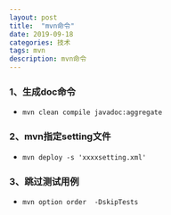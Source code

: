 ```yaml
---
layout: post
title:  "mvn命令"
date: 2019-09-18
categories: 技术
tags: mvn
description: mvn命令
---
```


### 1、生成doc命令
- `mvn clean compile javadoc:aggregate`

### 2、mvn指定setting文件
- `mvn deploy -s 'xxxxsetting.xml'`

### 3、跳过测试用例
- `mvn option order  -DskipTests`
